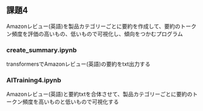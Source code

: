 ## 課題4
Amazonレビュー(英語)を製品カテゴリーごとに要約を作成して、要約のトークン頻度を評価の高いもの、低いもので可視化し、傾向をつかむプログラム

### create_summary.ipynb
transformersでAmazonレビュー(英語)の要約をtxt出力する

### AITraining4.ipynb
Amazonレビュー(英語)と要約txtを合体させて、製品カテゴリーごとに要約のトークン頻度を高いものと低いもので可視化する